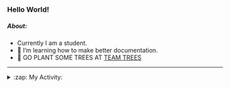### Hello World!

##### About:
- Currently I am a student.
- 🌱 I’m learning how to make better documentation.
- 🌱 GO PLANT SOME TREES AT [TEAM TREES](https://teamtrees.org/)

---
<details>
  <summary>:zap: My Activity:</summary>
  
<!--START_SECTION:waka-->
![Code Time](http://img.shields.io/badge/Code%20Time-1%2C145%20hrs%2016%20mins-blue)

**I'm a Night 🦉** 

```text
🌞 Morning                1388 commits        ██░░░░░░░░░░░░░░░░░░░░░░░   09.11 % 
🌆 Daytime                5432 commits        █████████░░░░░░░░░░░░░░░░   35.66 % 
🌃 Evening                4375 commits        ███████░░░░░░░░░░░░░░░░░░   28.72 % 
🌙 Night                  4037 commits        ███████░░░░░░░░░░░░░░░░░░   26.50 % 
```
📅 **I'm Most Productive on Wednesday** 

```text
Monday                   2303 commits        ████░░░░░░░░░░░░░░░░░░░░░   15.12 % 
Tuesday                  1975 commits        ███░░░░░░░░░░░░░░░░░░░░░░   12.97 % 
Wednesday                3522 commits        ██████░░░░░░░░░░░░░░░░░░░   23.12 % 
Thursday                 1868 commits        ███░░░░░░░░░░░░░░░░░░░░░░   12.26 % 
Friday                   1490 commits        ██░░░░░░░░░░░░░░░░░░░░░░░   09.78 % 
Saturday                 1364 commits        ██░░░░░░░░░░░░░░░░░░░░░░░   08.95 % 
Sunday                   2710 commits        ████░░░░░░░░░░░░░░░░░░░░░   17.79 % 
```


📊 **This Week I Spent My Time On** 

```text
🔥 Editors: 
VS Code                  2 hrs 48 mins       █████████████████████████   100.00 % 

🐱‍💻 Projects: 
praise                   2 hrs 12 mins       ████████████████████░░░░░   78.77 % 
giveth-dapps-v2          35 mins             █████░░░░░░░░░░░░░░░░░░░░   21.23 % 
```


 Last Updated on 06/07/2023 12:11:30 UTC
<!--END_SECTION:waka-->
</details>
